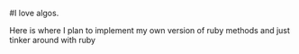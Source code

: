#I love algos.

Here is where I plan to implement my own version of ruby methods and just tinker around with ruby